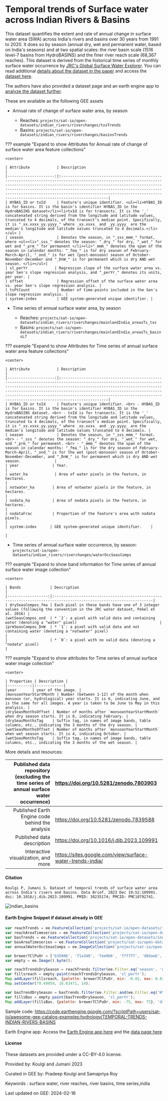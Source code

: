 # Temporal trends of Surface water across Indian Rivers & Basins

This dataset quantifies the extent and rate of annual change in surface water area (SWA) across India's rivers and basins
over 30 years from 1991 to 2020. It does so by season (annual dry, wet and permanent water, based on India's seasons) and at
two spatial scales: the river basin scale (1516 level-7 basins from HydroBASINS) and the finer river reach scale (68,367
reaches). This dataset is derived from the historical time series of monthly surface water occurrence by [JRC's Global
Surface Water Explorer](https://global-surface-water.appspot.com/). You can read additional [details about the dataset in
the paper](https://www.sciencedirect.com/science/article/pii/S2352340923010211) and access the [dataset here](https://zenodo.org/records/7803903).

The authors have also provided a dataset page and an earth engine app to [analyze the dataset further](https://sites.google.com/view/surface-water-trends-india/).

These are available as the following GEE assets

- Annual rate of change of surface water area, by season

    * Reaches: `projects/sat-io/open-datasets/indian_rivers/riverchanges/txsTrends`
    * Basins: `projects/sat-io/open-datasets/indian_rivers/riverchanges/basinsTrends`


??? example "Expand to show Attributes for Annual rate of change of surface water area feature collections"

    <center>

    | Attribute            | Description                                                                                                                                                                                                                                                                                                                                                                        |
    |---------------------:|:-----------------------------------------------------------------------------------------------------------------------------------------------------------------------------------------------------------------------------------------------------------------------------------------------------------------------------------------------------------------------------------|
    | HYBAS_ID or txId     | Feature's unique identifier. <ul><li>HYBAS_ID is for basins. It is the basin's identifier HYBAS_ID in the HydroBASINS dataset</li><li>txId is for transects. It is the '_' concatenated string derived from the longitude and latitude values, truncated to 4 decimals, of the transect's median point. Specifically, it is "_xx.xxxx_yy.yyyy_" where _xx.xxxx_ and _yy.yyyy_ are the median's longitude and latitude values truncated to 4 decimals.</li></ul> |
    | season               | Denotes the season, in "_sss_mmm_" format, where <ul><li>"_sss_" denotes the season: "_dry_" for dry, "_wet_" for wet and "_prm_" for permanent </li><li>"_mmm_" denotes the span of the season in calendar months: "_fma_" is for dry season of February-March-April, "_ond_" is for wet (post-monsoon) season of October-November-December and "_DnW_" is for permanent which is dry AND wet season. </li></ul>|
    | sl_perYr            | Regression slope of the surface water area vs. year Sen's slope regression analysis, and "_perYr_" denotes its units, per year. |
    | offset               | Regression offset of the surface water area vs. year Sen's slope regression analysis. |
    | tsPtCount            | Number of time-points included in the Sen's slope regression analysis. |
    | system:index         | GEE system-generated unique identifier. |



- Time series of annual surface water area, by season

    * Reaches: `projects/sat-io/open-datasets/indian_rivers/riverchanges/mainlandIndia_areasTs_txs`
    * Basins: `projects/sat-io/open-datasets/indian_rivers/riverchanges/mainlandIndia_areasTs_basinsL7`

??? example "Expand to show Attributes for Time series of annual surface water area feature collections"

    <center>

    | Attribute            | Description                                                                                                                                                                                                                                                                                                                                                                        |
    |---------------------:|:-----------------------------------------------------------------------------------------------------------------------------------------------------------------------------------------------------------------------------------------------------------------------------------------------------------------------------------------------------------------------------------|
    | HYBAS_ID or txId     | Feature's unique identifier. <br> - HYBAS_ID is for basins. It is the basin's identifier HYBAS_ID in the HydroBASINS dataset. <br> - txId is for transects. It is the '_' concatenated string derived from the longitude and latitude values, truncated to 4 decimals, of the transect's median point. Specifically, it is "_xx.xxxx_yy.yyyy_" where _xx.xxxx_ and _yy.yyyy_ are the median's longitude and latitude values truncated to 4 decimals. |
    | season               | Denotes the season, in "_sss_mmm_" format. <br> - "_sss_" denotes the season: "_dry_" for dry, "_wet_" for wet, and "_prm_" for permanent. <br> - "_mmm_" denotes the span of the season in calendar months: "_fma_" is for the dry season of February-March-April, "_ond_" is for the wet (post-monsoon) season of October-November-December, and "_DnW_" is for permanent which is dry AND wet season.               |
    | year               | Year.                                                                                                                                                                                                                                                                                                                                                                               |
    | water_ha            | Area of water pixels in the feature, in hectares.                                                                                                                                                                                                                                                                                                                                  |
    | notwater_ha        | Area of notwater pixels in the feature, in hectares.                                                                                                                                                                                                                                                                                                                               |
    | nodata_ha          | Area of nodata pixels in the feature, in hectares.                                                                                                                                                                                                                                                                                                                                 |
    | nodataFrac         | Proportion of the feature's area with nodata pixels.                                                                                                                                                                                                                                                                                                                               |
    | system:index      | GEE system-generated unique identifier.    |
                                                                                                                                                                                                                                                                                                                                             |
- Time series of annual surface water occurrence, by season: `projects/sat-io/open-datasets/indian_rivers/riverchanges/waterOccSeasComps`

??? example "Expand to show band information for Time series of annual surface water image collection"

    <center>

    | Bands             | Description                                                                                                       |
    |------------------:|:------------------------------------------------------------------------------------------------------------------|
    | drySeasCompos_fma | Each pixel in these bands have one of 3 integer values (following the convention in the JRC water dataset, Pekel et al. 2016) |
    |wetSeasCompos_ond  | * `2`: a pixel with valid data and containing water (denoting a "water" pixel)                                     |
    |prmSeasCompos_DnW  | * `1`: a pixel with valid data and not containing water (denoting a "notwater" pixel)                               |
    |                   | * `0`: a pixel with no valid data (denoting a "nodata" pixel)                                                       |


??? example "Expand to show attributes for Time series of annual surface water image collection"

    <center>

    | Properties | Description |
    |----------:|:------------|
    |year       | year of the image. |
    |monsoonYearStartMonth | Number (between 1-12) of the month when monsoon (or, hydrological) year starts. It is 6, indicating June, and is the same for all images. A year is taken to be June to May in this analysis. |
    |drySeasMonthsOffset | Number of months after `monsoonYearStartMonth` when dry season starts. It is 8, indicating February. |
    |drySeasMonthsTag    | Suffix tag, in names of image bands, table columns, etc., indicating the 3 months of the dry season. |
    |wetSeasMonthsOffset | Number of months after `monsoonYearStartMonth` when wet season starts. It is 4, indicating October. |
    |wetSeasMonthsTag    | Suffix tag, in names of image bands, table columns, etc., indicating the 3 months of the wet season. |

More details and resources:

| Published data repository (excluding the time series of annual surface water occurrence) | https://doi.org/10.5281/zenodo.7803903                    |
| ---------------------------------------------------------------------------------------: | :-------------------------------------------------------- |
|                                          Published Earth Engine code behind the analysis | https://doi.org/10.5281/zenodo.7839588                    |
|                                                               Published data description | https://doi.org/10.1016/j.dib.2023.109991                 |
|                                                      Interactive visualization, and more | https://sites.google.com/view/surface-water-trends-india/ |


#### Citation

```
Koulgi P, Jumani S. Dataset of temporal trends of surface water area across India's rivers and basins. Data Brief. 2023 Dec 19;52:109991.
doi: 10.1016/j.dib.2023.109991. PMID: 38235174; PMCID: PMC10792741.
```

![indian_basins](https://github.com/samapriya/awesome-gee-community-datasets/assets/6677629/98ac274b-a30e-4c3f-b66c-0c31e7a54ceb)

#### Earth Engine Snippet if dataset already in GEE

```js
var reachTrends = ee.FeatureCollection('projects/sat-io/open-datasets/indian_rivers/riverchanges/txsTrends');
var reachAreaTimeseries = ee.FeatureCollection('projects/sat-io/open-datasets/indian_rivers/riverchanges/mainlandIndia_areasTs_txs');
var basTrends = ee.FeatureCollection('projects/sat-io/open-datasets/indian_rivers/riverchanges/basinsTrends');
var basAreaTimeseries = ee.FeatureCollection('projects/sat-io/open-datasets/indian_rivers/riverchanges/mainlandIndia_areasTs_basinsL7');
var annualWaterOccSeasComps = ee.ImageCollection('projects/sat-io/open-datasets/indian_rivers/riverchanges/waterOccSeasComps');

var brewer7ClPuOr = ['b35806', 'f1a340', 'fee0b6', 'f7f7f7', 'd8daeb', '998ec3', '542788'];
var empty = ee.Image().byte();

var reachTrendsDrySeason = reachTrends.filter(ee.Filter.eq('season', 'dry_fma'));
var fillsreach = empty.paint(reachTrendsDrySeason, 'sl_perYr');
Map.addLayer(fillsreach, {palette: brewer7ClPuOr, min: -0.02, max: 0.02}, 'dry_fma_reach');
Map.setCenter(79.49959, 16.63471, 14);

var basTrendDrySeason = basTrends.filter(ee.Filter.and(ee.Filter.eq('HYBAS_ID', 4071092530), ee.Filter.eq('season', 'dry_fma')));
var fillsBas = empty.paint(basTrendDrySeason, 'sl_perYr');
Map.addLayer(fillsBas, {palette: brewer7ClPuOr, min: -75, max: 75}, 'dry_fma_bas', false);
```

Sample code:  https://code.earthengine.google.com/?scriptPath=users/sat-io/awesome-gee-catalog-examples:hydrology/TEMPORAL-TRENDS-INDIAN-RIVERS-BASINS

Earth Engine app: Access the [Earth Engine app here](https://pradeepkoulgi.users.earthengine.app/view/india-changing-rivers-and-basins) and the [data page here](https://sites.google.com/view/surface-water-trends-india/)

#### License

These datasets are provided under a CC-BY-4.0 license.

Provided by: Koulgi and Jumani 2023

Curated in GEE by: Pradeep Koulgi and Samapriya Roy

Keywords : surface water, river reaches, river basins, time series,india

Last updated on GEE: 2024-02-16

